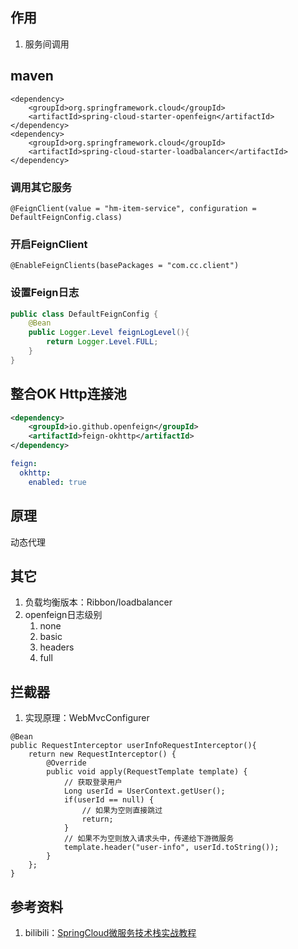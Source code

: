 ## 作用
1. 服务间调用

## maven
```
<dependency>
    <groupId>org.springframework.cloud</groupId>
    <artifactId>spring-cloud-starter-openfeign</artifactId>
</dependency>
<dependency>
    <groupId>org.springframework.cloud</groupId>
    <artifactId>spring-cloud-starter-loadbalancer</artifactId>
</dependency>
```

### 调用其它服务
```
@FeignClient(value = "hm-item-service", configuration = DefaultFeignConfig.class)
```

### 开启FeignClient
```
@EnableFeignClients(basePackages = "com.cc.client")
```

### 设置Feign日志
```java
public class DefaultFeignConfig {
    @Bean
    public Logger.Level feignLogLevel(){
        return Logger.Level.FULL;
    }
}
```

## 整合OK Http连接池
```xml
<dependency>
    <groupId>io.github.openfeign</groupId>
    <artifactId>feign-okhttp</artifactId>
</dependency>
```
```yaml
feign:
  okhttp:
    enabled: true
```

## 原理
动态代理

## 其它
1. 负载均衡版本：Ribbon/loadbalancer
2. openfeign日志级别
    1. none
    2. basic
    3. headers
    4. full

## 拦截器
1. 实现原理：WebMvcConfigurer
```
@Bean
public RequestInterceptor userInfoRequestInterceptor(){
    return new RequestInterceptor() {
        @Override
        public void apply(RequestTemplate template) {
            // 获取登录用户
            Long userId = UserContext.getUser();
            if(userId == null) {
                // 如果为空则直接跳过
                return;
            }
            // 如果不为空则放入请求头中，传递给下游微服务
            template.header("user-info", userId.toString());
        }
    };
}
```

## 参考资料
1. bilibili：[SpringCloud微服务技术栈实战教程](https://www.bilibili.com/video/BV1kH4y1S7wz?p=16,17,19)
